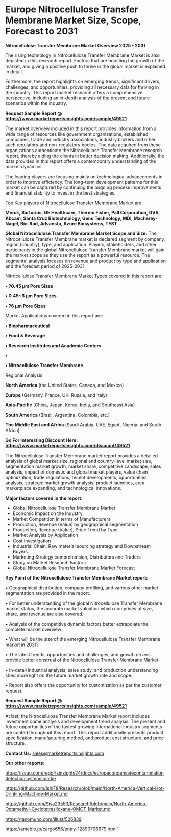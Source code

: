 # Europe Nitrocellulose Transfer Membrane Market Size, Scope, Forecast to 2031

<Strong> Nitrocellulose Transfer Membrane Market Overview 2025 - 2031</strong>

The rising technology in Nitrocellulose Transfer Membrane Market is also depicted in this research report. Factors that are boosting the growth of the market, and giving a positive push to thrive in the global market is explained in detail.

Furthermore, the report highlights on emerging trends, significant drivers, challenges, and opportunities, providing all necessary data for thriving in the industry. This report market research offers a comprehensive perspective, including an in-depth analysis of the present and future scenarios within the industry.

<strong>Request Sample Report @ <a href=https://www.marketreportsinsights.com/sample/49521>https://www.marketreportsinsights.com/sample/49521</a></strong>

The market overview included in this report provides information from a wide range of resources like government organizations, established companies, trade and industry associations, industry brokers and other such regulatory and non-regulatory bodies. The data acquired from these organizations authenticate the Nitrocellulose Transfer Membrane research report, thereby aiding the clients in better decision making. Additionally, the data provided in this report offers a contemporary understanding of the market dynamics.

The leading players are focusing mainly on technological advancements in order to improve efficiency. The long-term development patterns for this market can be captured by continuing the ongoing process improvements and financial stability to invest in the best strategies.

Top Key players of Nitrocellulose Transfer Membrane Market are:

<strong>Merck, Sartorius, GE Healthcare, Thermo Fisher, Pall Corporation, GVS, Abcam, Santa Cruz Biotechnology, Geno Technology, MDI, Macherey-Nagel, Bio-Rad, Advansta, Azure Biosystems, TEST</strong>

<strong><b>Global Nitrocellulose Transfer Membrane Market Scope and Size:</b></strong>
The Nitrocellulose Transfer Membrane market is declared segment by company, region (country), type, and application. Players, stakeholders, and other participants in the global Nitrocellulose Transfer Membrane market will gain the market scope as they use the report as a powerful resource. The segmental analysis focuses on revenue and product by type and application and the forecast period of 2025-2031.

Nitrocellulose Transfer Membrane Market Types covered in this report are:

<strong>•  ?0.45 µm Pore Sizes

•  0.45~6 µm Pore Sizes

•  ?6 µm Pore Sizes</strong>

Market Applications covered in this report are:

<strong>•  Biopharmaceutical

•  Food & Beverage

•  Research Institutes and Academic Centers

•  

•  Nitrocellulose Transfer Membrane</strong> 

Regional Analysis

<strong>North America</strong> (the United States, Canada, and Mexico)

<strong>Europe</strong> (Germany, France, UK, Russia, and Italy)

<strong>Asia-Pacific</strong> (China, Japan, Korea, India, and Southeast Asia)

<strong>South America</strong> (Brazil, Argentina, Colombia, etc.)

<strong>The Middle East and Africa</strong> (Saudi Arabia, UAE, Egypt, Nigeria, and South Africa)

<strong>Go For Interesting Discount Here: <a href=https://www.marketreportsinsights.com/discount/49521>https://www.marketreportsinsights.com/discount/49521</a></strong>

The Nitrocellulose Transfer Membrane market report provides a detailed analysis of global market size, regional and country-level market size, segmentation market growth, market share, competitive Landscape, sales analysis, impact of domestic and global market players, value chain optimization, trade regulations, recent developments, opportunities analysis, strategic market growth analysis, product launches, area marketplace expanding, and technological innovations.

<strong><b>Major factors covered in the report:</b></strong>
<ul>
  <li>Global Nitrocellulose Transfer Membrane Market </li>
  <li>Economic Impact on the Industry</li>
  <li>Market Competition in terms of Manufacturers</li>
  <li>Production, Revenue (Value) by geographical segmentation</li>
  <li>Production, Revenue (Value), Price Trend by Type</li>
  <li>Market Analysis by Application</li>
  <li>Cost Investigation</li>
  <li>Industrial Chain, Raw material sourcing strategy and Downstream Buyers</li>
  <li>Marketing Strategy comprehension, Distributors and Traders</li>
  <li>Study on Market Research Factors</li>
  <li>Global Nitrocellulose Transfer Membrane Market Forecast</li>
</ul>

<strong><b>Key Point of the Nitrocellulose Transfer Membrane Market report:</b></strong>

• Geographical distribution, company profiling, and various other market segmentation are provided in the report.

• For better understanding of the global Nitrocellulose Transfer Membrane market status, the accurate market valuation which comprises of size, share, and revenue are also covered.

• Analysis of the competitive dynamic factors better extrapolate the complete market overview

• What will be the size of the emerging Nitrocellulose Transfer Membrane market in 2031?

• The latest trends, opportunities and challenges, and growth drivers provide better construal of the Nitrocellulose Transfer Membrane Market.

• In-detail industrial analysis, sales study, and production understanding shed more light on the future market growth rate and scope.

• Report also offers the opportunity for customization as per the customer request.

<strong>Request Sample Report @ <a href=https://www.marketreportsinsights.com/sample/49521>https://www.marketreportsinsights.com/sample/49521</a></strong>

At last, the Nitrocellulose Transfer Membrane Market report includes investment come analysis and development trend analysis. The present and future opportunities of the fastest growing international industry segments are coated throughout this report. This report additionally presents product specification, manufacturing method, and product cost structure, and price structure.

<strong>Contact Us:</strong>
sales@marketreportsinsights.com

<strong>Our other reports:</strong>

<a href=https://issuu.com/reportsinsights24/docs/europecondensatecontaminationdetectionsystemsmarke>https://issuu.com/reportsinsights24/docs/europecondensatecontaminationdetectionsystemsmarke</a>

<a href=https://github.com/Ishi78/Research/blob/main/North-America-Vertical-Hot-Drinking-Machine-Market.md>https://github.com/Ishi78/Research/blob/main/North-America-Vertical-Hot-Drinking-Machine-Market.md</a>

<a href=https://github.com/Siya23553/Research/blob/main/North-America-Octamethyl-Cyclotetrasiloxane-OMCT-Market.md>https://github.com/Siya23553/Research/blob/main/North-America-Octamethyl-Cyclotetrasiloxane-OMCT-Market.md</a>

<a href=https://tanomuno.com/illust/526839>https://tanomuno.com/illust/526839</a>

<a href=https://ameblo.jp/cargo656/entry-12890706679.html>https://ameblo.jp/cargo656/entry-12890706679.html</a>"
